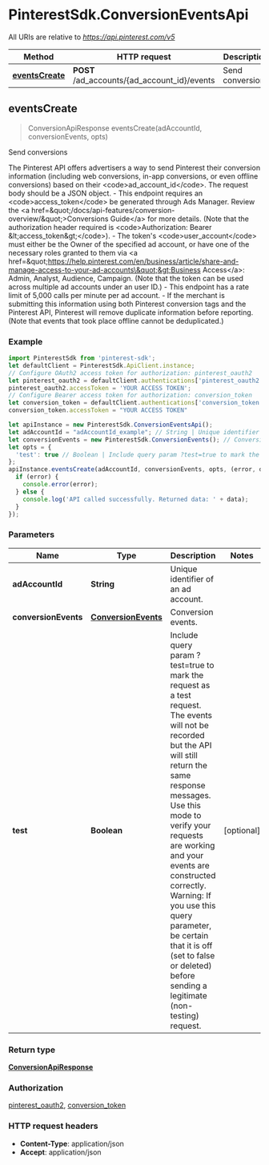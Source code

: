 # PinterestSdk.ConversionEventsApi

All URIs are relative to *https://api.pinterest.com/v5*

Method | HTTP request | Description
------------- | ------------- | -------------
[**eventsCreate**](ConversionEventsApi.md#eventsCreate) | **POST** /ad_accounts/{ad_account_id}/events | Send conversions



## eventsCreate

> ConversionApiResponse eventsCreate(adAccountId, conversionEvents, opts)

Send conversions

The Pinterest API offers advertisers a way to send Pinterest their conversion information (including web conversions, in-app conversions, or even offline conversions) based on their &lt;code&gt;ad_account_id&lt;/code&gt;. The request body should be a JSON object. - This endpoint requires an &lt;code&gt;access_token&lt;/code&gt; be generated through Ads Manager. Review the &lt;a href&#x3D;\&quot;/docs/api-features/conversion-overview/\&quot;&gt;Conversions Guide&lt;/a&gt; for more details. (Note that the authorization header required is &lt;code&gt;Authorization: Bearer &amp;lt;access_token&amp;gt;&lt;/code&gt;). - The token&#39;s &lt;code&gt;user_account&lt;/code&gt; must either be the Owner of the specified ad account, or have one of the necessary roles granted to them via &lt;a href&#x3D;\&quot;https://help.pinterest.com/en/business/article/share-and-manage-access-to-your-ad-accounts\&quot;&gt;Business Access&lt;/a&gt;: Admin, Analyst, Audience, Campaign. (Note that the token can be used across multiple ad accounts under an user ID.) - This endpoint has a rate limit of 5,000 calls per minute per ad account. - If the merchant is submitting this information using both Pinterest conversion tags and the Pinterest API, Pinterest will remove duplicate information before reporting. (Note that events that took place offline cannot be deduplicated.)

### Example

```javascript
import PinterestSdk from 'pinterest-sdk';
let defaultClient = PinterestSdk.ApiClient.instance;
// Configure OAuth2 access token for authorization: pinterest_oauth2
let pinterest_oauth2 = defaultClient.authentications['pinterest_oauth2'];
pinterest_oauth2.accessToken = 'YOUR ACCESS TOKEN';
// Configure Bearer access token for authorization: conversion_token
let conversion_token = defaultClient.authentications['conversion_token'];
conversion_token.accessToken = "YOUR ACCESS TOKEN"

let apiInstance = new PinterestSdk.ConversionEventsApi();
let adAccountId = "adAccountId_example"; // String | Unique identifier of an ad account.
let conversionEvents = new PinterestSdk.ConversionEvents(); // ConversionEvents | Conversion events.
let opts = {
  'test': true // Boolean | Include query param ?test=true to mark the request as a test request. The events will not be recorded but the API will still return the same response messages. Use this mode to verify your requests are working and your events are constructed correctly. Warning: If you use this query parameter, be certain that it is off (set to false or deleted) before sending a legitimate (non-testing) request.
};
apiInstance.eventsCreate(adAccountId, conversionEvents, opts, (error, data, response) => {
  if (error) {
    console.error(error);
  } else {
    console.log('API called successfully. Returned data: ' + data);
  }
});
```

### Parameters


Name | Type | Description  | Notes
------------- | ------------- | ------------- | -------------
 **adAccountId** | **String**| Unique identifier of an ad account. | 
 **conversionEvents** | [**ConversionEvents**](ConversionEvents.md)| Conversion events. | 
 **test** | **Boolean**| Include query param ?test&#x3D;true to mark the request as a test request. The events will not be recorded but the API will still return the same response messages. Use this mode to verify your requests are working and your events are constructed correctly. Warning: If you use this query parameter, be certain that it is off (set to false or deleted) before sending a legitimate (non-testing) request. | [optional] 

### Return type

[**ConversionApiResponse**](ConversionApiResponse.md)

### Authorization

[pinterest_oauth2](../README.md#pinterest_oauth2), [conversion_token](../README.md#conversion_token)

### HTTP request headers

- **Content-Type**: application/json
- **Accept**: application/json

